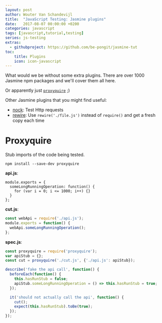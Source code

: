 ```yaml
---
layout: post
author: Wouter Van Schandevijl
title:  "JavaScript Testing: Jasmine plugins"
date:   2017-08-07 00:00:00 +0200
categories: javascript
tags: [javascript,tutorial,testing]
series: js-testing
extras:
  - githubproject: https://github.com/be-pongit/jasmine-tut
toc:
    title: Plugins
    icon: icon-javascript
---
```


What would we be without some extra plugins. There
are over 1000 Jasmine npm packages and we'll cover them all here.


<!--more-->


Or apparently just [`proxyquire`][proxyquire] ;)

Other Jasmine plugins that you might find useful:
- [nock][nock]: Test Http requests
- [rewire][rewire]: Use `rewire('./file.js')` instead of `require()` and get a fresh copy each time


# Proxyquire

Stub imports of the code being tested.

```
npm install --save-dev proxyquire
```

**api.js**:
```
module.exports = {
  someLongRunningOperation: function() {
    for (var i = 0; i <= 1000; i++) {}
  }
};
```

**cut.js**:
```js
const webApi = require('./api.js');
module.exports = function() {
  webApi.someLongRunningOperation();
};
```

**spec.js**:
```js
const proxyquire = require('proxyquire');
var apiStub = {};
const cut = proxyquire('./cut.js', {'./api.js': apiStub});

describe('fake the api call', function() {
  beforeEach(function() {
    this.hasRunStub = false;
    apiStub.someLongRunningOperation = () => this.hasRunStub = true;
  });

  it('should not actually call the api', function() {
    cut();
    expect(this.hasRunStub).toBe(true);
  });
});
```

[nock]: https://github.com/node-nock/nock
[proxyquire]: https://github.com/thlorenz/proxyquire
[rewire]: https://github.com/jhnns/rewire
